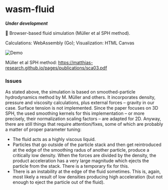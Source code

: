 # wasm-fluid

_**Under development**_

🌊 Browser-based fluid simulation (Müller et al SPH method).

Calculations: WebAssembly (Go); Visualization: HTML Canvas

![Demo](./assets/demo.gif)

Müller et al SPH method: https://matthias-research.github.io/pages/publications/sca03.pdf

### Issues

As stated above, the simulation is based on smoothed-particle hydrodynamics method by M. Müller and others. It incorporates density, pressure and viscosity calculations, plus external forces – gravity in our case. Surface tension is not implemented. Since the paper focuses on 3D SPH, the used smoothing kernels for this implementation – or more precisely, their normalization scaling factors – are adapted for 2D. Anyway, there are still things that require attention/fixes, some of which are probably a matter of proper parameter tuning:

- The fluid acts as a highly viscous liquid.
- Particles that go outside of the particle stack and then get reintroduced at the edge of the smoothing radus of another particle, produce a critically low density. When the forces are divided by the density, the product acceleration has a very large magnitude which ejects the particle from the stack. There is a temporary fix for this.
- There is an instability at the edge of the fluid sometimes. This is, again, most likely a result of low densities producing high acceleration (but not enough to eject the particle out of the fluid).
